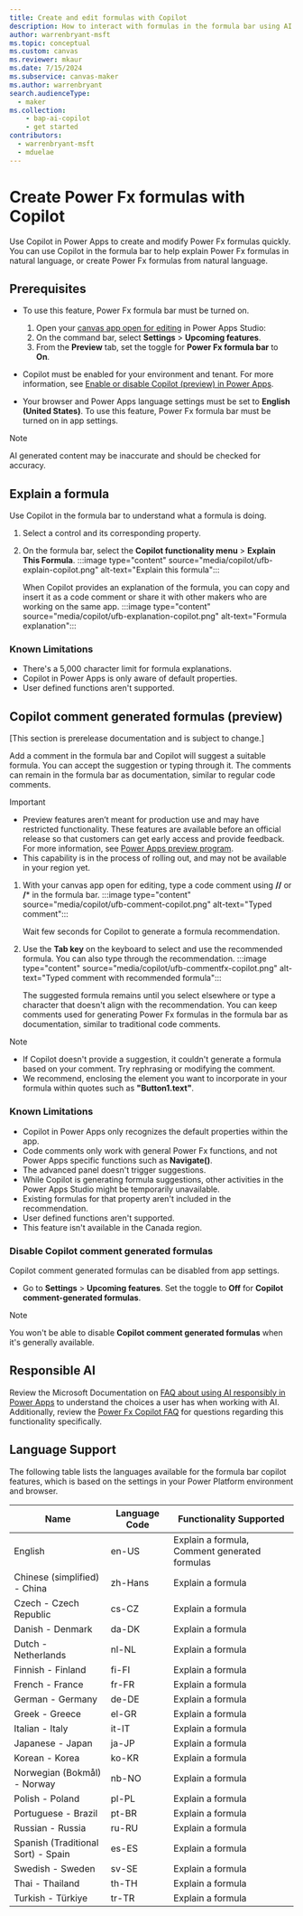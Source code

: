 ```yaml
---
title: Create and edit formulas with Copilot
description: How to interact with formulas in the formula bar using AI.
author: warrenbryant-msft
ms.topic: conceptual
ms.custom: canvas
ms.reviewer: mkaur
ms.date: 7/15/2024
ms.subservice: canvas-maker
ms.author: warrenbryant
search.audienceType: 
  - maker
ms.collection: 
    - bap-ai-copilot
    - get started
contributors:
  - warrenbryant-msft
  - mduelae
---
```


# Create Power Fx formulas with Copilot

 Use Copilot in Power Apps to create and modify Power Fx formulas quickly. You can use Copilot in the formula bar to help explain Power Fx formulas in natural language, or create Power Fx formulas from natural language.

## Prerequisites
- To use this feature, Power Fx formula bar must be turned on.
    1. Open your [canvas app open for editing](edit-app.md) in Power Apps Studio:
    1. On the command bar, select **Settings** > **Upcoming features**.
    1. From the **Preview** tab, set the toggle for **Power Fx formula bar** to **On**.

- Copilot must be enabled for your environment and tenant. For more information, see [Enable or disable Copilot (preview) in Power Apps](ai-overview.md#enable-or-disable-copilot-preview-in-power-apps).
- Your browser and Power Apps language settings must be set to **English (United States)**.
To use this feature, Power Fx formula bar must be turned on in app settings.
> [!NOTE]
> AI generated content may be inaccurate and should be checked for accuracy.


## Explain a formula

Use Copilot in the formula bar to understand what a formula is doing.

1. Select a control and its corresponding property.
1. On the formula bar, select the **Copilot functionality menu** > **Explain This Formula**.
:::image type="content" source="media/copilot/ufb-explain-copilot.png" alt-text="Explain this formula":::

    When Copilot provides an explanation of the formula, you can copy and insert it as a code comment or share it with other makers who are working on the same app.
:::image type="content" source="media/copilot/ufb-explanation-copilot.png" alt-text="Formula explanation":::


### Known Limitations
- There's a 5,000 character limit for formula explanations.
- Copilot in Power Apps is only aware of default properties.
- User defined functions aren't supported.

## Copilot comment generated formulas (preview)

[This section is prerelease documentation and is subject to change.]

Add a comment in the formula bar and Copilot will suggest a suitable formula. You can accept the suggestion or typing through it. The comments can remain in the formula bar as documentation, similar to regular code comments.


> [!IMPORTANT]
> - Preview features aren’t meant for production use and may have restricted functionality. These features are available before an official release so that customers can get early access and provide feedback. For more information, see [Power Apps preview program](../powerapps-preview-program.md).
> - This capability is in the process of rolling out, and may not be available in your region yet.

1. With your canvas app open for editing, type a code comment using **//** or **/*** in the formula bar.
:::image type="content" source="media/copilot/ufb-comment-copilot.png" alt-text="Typed comment":::

    Wait few seconds for Copilot to generate a formula recommendation.

1. Use the **Tab key** on the keyboard to select and use the recommended formula. You can also type through the recommendation.
:::image type="content" source="media/copilot/ufb-commentfx-copilot.png" alt-text="Typed comment with recommended formula":::

    The suggested formula remains until you select elsewhere or type a character that doesn't align with the recommendation. You can keep comments used for generating Power Fx formulas in the formula bar as documentation, similar to traditional code comments.
    
> [!NOTE]
> - If Copilot doesn't provide a suggestion, it couldn't generate a formula based on your comment. Try rephrasing or modifying the comment.
> - We recommend, enclosing the element you want to incorporate in your formula within quotes such as **"Button1.text"**.


### Known Limitations
- Copilot in Power Apps only recognizes the default properties within the app.
- Code comments only work with general Power Fx functions, and not Power Apps specific functions such as **Navigate()**.
- The advanced panel doesn't trigger suggestions.
- While Copilot is generating formula suggestions, other activities in the Power Apps Studio might be temporarily unavailable.
- Existing formulas for that property aren't included in the recommendation.
- User defined functions aren't supported.
- This feature isn't available in the Canada region.



### Disable Copilot comment generated formulas

 Copilot comment generated formulas can be disabled from app settings.

- Go to **Settings** > **Upcoming features**. Set the toggle to **Off** for **Copilot comment-generated formulas**.

> [!NOTE]
> You won't be able to disable **Copilot comment generated formulas** when it's generally available.


## Responsible AI

Review the Microsoft Documentation on [FAQ about using AI responsibly in Power Apps](../common/responsible-ai-overview.md) to understand the choices a user has when working with AI. Additionally, review the [Power Fx Copilot FAQ](../common/faqs-copilot-powerfx.md) for questions regarding this functionality specifically.

## Language Support

The following table lists the languages available for the formula bar copilot features, which is based on the settings in your Power Platform environment and browser.

| **Name**                           | **Language Code** | **Functionality Supported**                   |
|------------------------------------|-------------------|-----------------------------------------------|
| English                            | en-US             | Explain a formula, Comment generated formulas |
| Chinese (simplified) - China       | zh-Hans           | Explain a formula                             |
| Czech - Czech Republic             | cs-CZ             | Explain a formula                             |
| Danish - Denmark                   | da-DK             | Explain a formula                             |
| Dutch - Netherlands                | nl-NL             | Explain a formula                             |
| Finnish - Finland                  | fi-FI             | Explain a formula                             |
| French - France                    | fr-FR             | Explain a formula                             |
| German - Germany                   | de-DE             | Explain a formula                             |
| Greek - Greece                     | el-GR             | Explain a formula                             |
| Italian - Italy                    | it-IT             | Explain a formula                             |
| Japanese - Japan                   | ja-JP             | Explain a formula                             |
| Korean - Korea                     | ko-KR             | Explain a formula                             |
| Norwegian (Bokmål) - Norway        | nb-NO             | Explain a formula                             |
| Polish - Poland                    | pl-PL             | Explain a formula                             |
| Portuguese - Brazil                | pt-BR             | Explain a formula                             |
| Russian - Russia                   | ru-RU             | Explain a formula                             |
| Spanish (Traditional Sort) - Spain | es-ES             | Explain a formula                             |
| Swedish - Sweden                   | sv-SE             | Explain a formula                             |
| Thai - Thailand                    | th-TH             | Explain a formula                             |
| Turkish - Türkiye                  | tr-TR             | Explain a formula                             |
